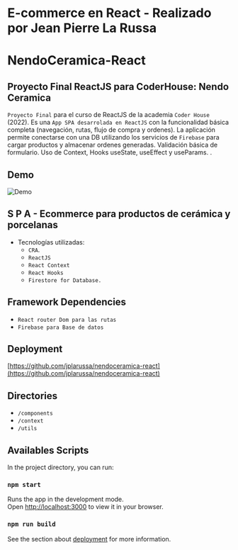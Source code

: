 # E-commerce en React - Realizado por Jean Pierre La Russa

# NendoCeramica-React
 
## Proyecto Final ReactJS para CoderHouse: Nendo Ceramica 

`Proyecto Final` para el curso de ReactJS de la academia `Coder House` (2022).
Es una `App SPA desarrolada en ReactJS` con la funcionalidad básica completa (navegación, rutas, flujo de compra y ordenes).
La aplicación permite conectarse con una DB utilizando los servicios de `Firebase` para cargar productos y almacenar ordenes generadas.
Validación básica de formulario.
Uso de Context, Hooks useState, useEffect y useParams.
.

## Demo

![Demo](https://www.google.com.ar)


## S P A - Ecommerce para productos de cerámica y porcelanas

- Tecnologías utilizadas: 
    - `CRA`.
    - `ReactJS`
    - `React Context`
    - `React Hooks`
    - `Firestore for Database.`

## Framework Dependencies
- `React router Dom para las rutas`
- `Firebase para Base de datos`

## Deployment 

[https://github.com/jplarussa/nendoceramica-react](https://github.com/jplarussa/nendoceramica-react)

## Directories
- `/components`
- `/context`
- `/utils`

## Availables Scripts

In the project directory, you can run:

### `npm start`

Runs the app in the development mode.\
Open [http://localhost:3000](http://localhost:3000) to view it in your browser.

### `npm run build`


See the section about [deployment](https://facebook.github.io/create-react-app/docs/deployment) for more information.